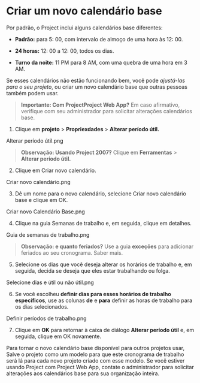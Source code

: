 # Criar um novo calendário base
Por padrão, o Project inclui alguns calendários base diferentes:

* **Padrão:** para 5: 00, com intervalo de almoço de uma hora às 12: 00.

* **24 horas:** 12: 00 a 12: 00, todos os dias.

* **Turno da noite:** 11 PM para 8 AM, com uma quebra de uma hora em 3 AM.

Se esses calendários não estão funcionando bem, você pode _ajustá-las para o seu projeto_, ou criar um novo calendário base que outras pessoas também podem usar.

> **Importante: Com ProjectProject Web App?** Em caso afirmativo, verifique com seu administrador para solicitar alterações calendários base.

1. Clique em **projeto** > **Propriexdades** > **Alterar período útil.**

Alterar período útil.png

> **Observação: Usando Project 2007?** Clique em **Ferramentas** > **Alterar período útil.**

2. Clique em Criar novo calendário.

Criar novo calendário.png

3. Dê um nome para o novo calendário, selecione Criar novo calendário base e clique em OK.

Criar novo Calendário Base.png

4. Clique na guia Semanas de trabalho e, em seguida, clique em detalhes.

Guia de semanas de trabalho.png

> **Observação: e quanto feriados?** Use a guia **exceções** para adicionar feriados ao seu cronograma. Saber mais.

5. Selecione os dias que você deseja alterar os horários de trabalho e, em seguida, decida se deseja que eles estar trabalhando ou folga.

Selecione dias e útil ou não útil.png

6. Se você escolheu **definir dias para esses horários de trabalho específicos**, use as colunas **de** e **para** definir as horas de trabalho para os dias selecionados.

Definir períodos de trabalho.png

7. Clique em **OK** para retornar à caixa de diálogo **Alterar período útil** e, em seguida, clique em OK novamente.

Para tornar o novo calendário base disponível para outros projetos usar, Salve o projeto como um modelo para que este cronograma de trabalho será lá para cada novo projeto criado com esse modelo. Se você estiver usando Project com Project Web App, contate o administrador para solicitar alterações aos calendários base para sua organização inteira.